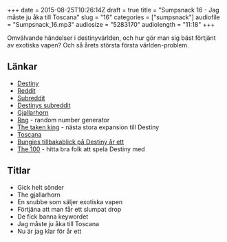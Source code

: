 +++
date = 2015-08-25T10:26:14Z
draft = true
title = "Sumpsnack 16 - Jag måste ju åka till Toscana"
slug = "16"
categories = ["sumpsnack"]
audiofile = "Sumpsnack_16.mp3"
audiosize = "5283170"
audiolength = "11:18"
+++

Omvälvande händelser i destinyvärlden, och hur gör man sig bäst förtjänt av exotiska vapen? Och så årets största första världen-problem.

## Länkar ##
* [Destiny](https://en.wikipedia.org/wiki/Destiny_%28video_game%29)
* [Reddit](https://en.wikipedia.org/wiki/Reddit)
* [Subreddit](https://en.wikipedia.org/wiki/Reddit#Subreddits)
* [Destinys subreddit](https://www.reddit.com/r/destinythegame)
* [Gjallarhorn](http://destiny.wikia.com/wiki/Gjallarhorn)
* [Rng](https://en.wikipedia.org/wiki/Random_number_generation) - random number generator
* [The taken king](https://en.wikipedia.org/wiki/Destiny_%28video_game%29#The_Taken_King) - nästa stora expansion till Destiny
* [Toscana](https://en.wikipedia.org/wiki/Tuscany)
* [Bungies tillbakablick på Destiny år ett](https://www.youtube.com/watch?v=8XLa2kEz2m4)
* [The 100](https://www.the100.io/) - hitta bra folk att spela Destiny med

## Titlar ##
* Gick helt sönder
* The gjallarhorn
* En snubbe som säljer exotiska vapen
* Förtjäna att man får ett slumpat drop
* De fick banna keywordet
* Jag måste ju åka till Toscana
* Nu är jag klar för år ett